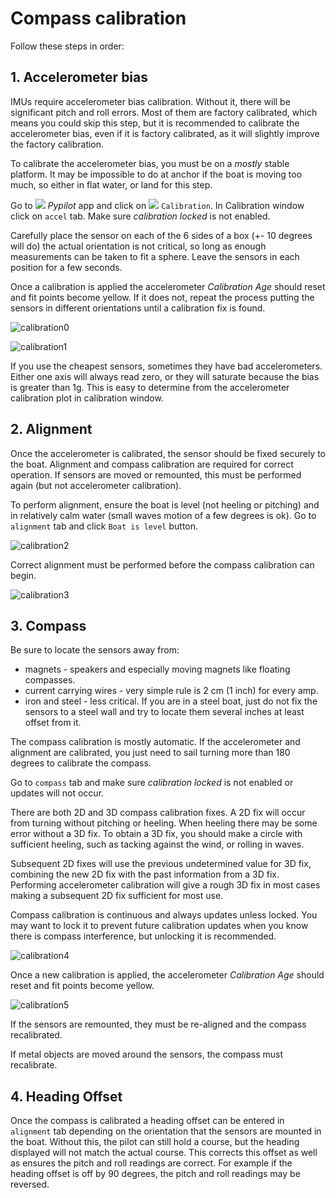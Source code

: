 # Compass calibration

Follow these steps in order:

## 1. Accelerometer bias

IMUs require accelerometer bias calibration. Without it, there will be significant pitch and roll errors. Most of them are factory calibrated, which means you could skip this step, but it is recommended to calibrate the accelerometer bias, even if it is factory calibrated, as it will slightly improve the factory calibration.

To calibrate the accelerometer bias, you must be on a *mostly* stable platform. It may be impossible to do at anchor if the boat is moving too much, so either in flat water, or land for this step.

Go to ![](img/autopilot.png) *Pypilot* app and click on ![](img/calibration.png) ``Calibration``. In Calibration window click on ``accel`` tab. Make sure *calibration locked* is not enabled.

Carefully place the sensor on each of the 6 sides of a box (+- 10 degrees will do) the actual orientation is not critical, so long as enough measurements can be taken to fit a sphere. Leave the sensors in each position for a few seconds.

Once a calibration is applied the accelerometer *Calibration Age* should reset and fit points become yellow. If it does not, repeat the process putting the sensors in different orientations until a calibration fix is found.

![calibration0](img/calibration0.png)

![calibration1](img/calibration1.png)

If you use the cheapest sensors, sometimes they have bad accelerometers. Either one axis will always read zero, or they will saturate because the bias is greater than 1g. This is easy to determine from the accelerometer calibration plot in calibration window. 

## 2. Alignment

Once the accelerometer is calibrated, the sensor should be fixed securely to the boat. Alignment and compass calibration are required for correct operation. If sensors are moved or remounted, this must be performed again (but not accelerometer calibration).

To perform alignment, ensure the boat is level (not heeling or pitching) and in relatively calm water (small waves motion of a few degrees is ok). Go to ``alignment`` tab and click  ``Boat is level`` button.

![calibration2](img/calibration2.png)

Correct alignment must be performed before the compass calibration can begin. 

![calibration3](img/calibration3.png)

## 3. Compass

Be sure to locate the sensors away from:

- magnets - speakers and especially moving magnets like floating compasses.
- current carrying wires - very simple rule is 2 cm (1 inch) for every amp.
- iron and steel - less critical. If you are in a steel boat, just do not fix the sensors to a steel wall and try to locate them several inches at least offset from it.

The compass calibration is mostly automatic. If the accelerometer and alignment are calibrated, you just need to sail turning more than 180 degrees to calibrate the compass.

Go to ``compass`` tab and make sure *calibration locked* is not enabled or updates will not occur.

There are both 2D and 3D compass calibration fixes. A 2D fix will occur from turning without pitching or heeling. When heeling there may be some error without a 3D fix. To obtain a 3D fix, you should make a circle with sufficient heeling, such as tacking against the wind, or rolling in waves.

Subsequent 2D fixes will use the previous undetermined value for 3D fix, combining the new 2D fix with the past information from a 3D fix. Performing accelerometer calibration will give a rough 3D fix in most cases making a subsequent 2D fix sufficient for most use.

Compass calibration is continuous and always updates unless locked. You may want to lock it to prevent future calibration updates when you know there is compass interference, but unlocking it is recommended.

![calibration4](img/calibration4.png)

Once a new calibration is applied, the accelerometer *Calibration Age* should reset and fit points become yellow.

![calibration5](img/calibration5.png)

If the sensors are remounted, they must be re-aligned and the compass recalibrated.

If metal objects are moved around the sensors, the compass must recalibrate. 

## 4. Heading Offset

Once the compass is calibrated a heading offset can be entered in ``alignment`` tab depending on the orientation that the sensors are mounted in the boat. Without this, the pilot can still hold a course, but the heading displayed will not match the actual course. This corrects this offset as well as ensures the pitch and roll readings are correct. For example if the heading offset is off by 90 degrees, the pitch and roll readings may be reversed.